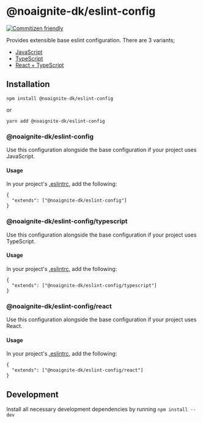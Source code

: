 # @noaignite-dk/eslint-config

[![Commitizen friendly](https://img.shields.io/badge/commitizen-friendly-brightgreen.svg)](http://commitizen.github.io/cz-cli/)

Provides extensible base eslint configuration. There are 3 variants;

- [JavaScript](#NoA-Ignite-dkeslint-config-1)
- [TypeScript](#NoA-Ignite-dkeslint-configtypescript)
- [React + TypeScript](#NoA-Ignite-dkeslint-configreact)

## Installation

`npm install @noaignite-dk/eslint-config`

or

`yarn add @noaignite-dk/eslint-config`

### @noaignite-dk/eslint-config

Use this configuration alongside the base configuration if your project uses JavaScript.

#### Usage

In your project's [.eslintrc](https://eslint.org/docs/user-guide/configuring), add the following:

```
{
  "extends": ["@noaignite-dk/eslint-config"]
}
```

### @noaignite-dk/eslint-config/typescript

Use this configuration alongside the base configuration if your project uses TypeScript.

#### Usage

In your project's [.eslintrc](https://eslint.org/docs/user-guide/configuring), add the following:

```
{
  "extends": ["@noaignite-dk/eslint-config/typescript"]
}
```

### @noaignite-dk/eslint-config/react

Use this configuration alongside the base configuration if your project uses React.

#### Usage

In your project's [.eslintrc](https://eslint.org/docs/user-guide/configuring), add the following:

```
{
  "extends": ["@noaignite-dk/eslint-config/react"]
}
```

## Development

Install all necessary development dependencies by running `npm install --dev`
